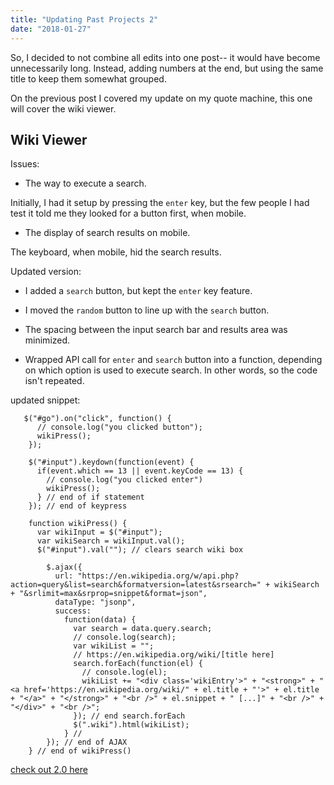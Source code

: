 ```yaml
---
title: "Updating Past Projects 2"
date: "2018-01-27"
---
```


So, I decided to not combine all edits into one post-- it would have become unnecessarily long. Instead, adding numbers at the end, but using the same title to keep them somewhat grouped.

On the previous post I covered my update on my quote machine, this one will cover the wiki viewer.

## Wiki Viewer

Issues:

- The way to execute a search.

Initially, I had it setup by pressing the `enter` key, but the few people I had test it told me they looked for a button first, when mobile.

- The display of search results on mobile.

The keyboard, when mobile, hid the search results.

Updated version:

- I added a `search` button, but kept the `enter` key feature.

- I moved the `random` button to line up with the `search` button.

- The spacing between the input search bar and results area was minimized.

- Wrapped API call for `enter` and `search` button into a function, depending on which option is used to execute search. In other words, so the code isn't repeated.

updated snippet:

```
   $("#go").on("click", function() {
      // console.log("you clicked button");
      wikiPress();
    });

    $("#input").keydown(function(event) {
      if(event.which == 13 || event.keyCode == 13) {
        // console.log("you clicked enter")
        wikiPress();
      } // end of if statement
    }); // end of keypress

    function wikiPress() {
      var wikiInput = $("#input");
      var wikiSearch = wikiInput.val();
      $("#input").val(""); // clears search wiki box

        $.ajax({
          url: "https://en.wikipedia.org/w/api.php?action=query&list=search&formatversion=latest&srsearch=" + wikiSearch + "&srlimit=max&srprop=snippet&format=json",
          dataType: "jsonp",
          success:
            function(data) {
              var search = data.query.search;
              // console.log(search);
              var wikiList = "";
              // https://en.wikipedia.org/wiki/[title here]
              search.forEach(function(el) {
                // console.log(el);
                wikiList += "<div class='wikiEntry'>" + "<strong>" + "<a href='https://en.wikipedia.org/wiki/" + el.title + "'>" + el.title + "</a>" + "</strong>" + "<br />" + el.snippet + " [...]" + "<br />" + "</div>" + "<br />";
              }); // end search.forEach
              $(".wiki").html(wikiList);
            } //
        }); // end of AJAX
    } // end of wikiPress()

```

[check out 2.0 here](http://wikiviewer-jo.herokuapp.com/)
